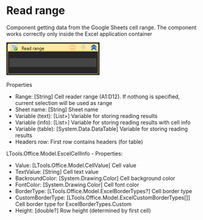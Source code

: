 # Read range

Component getting data from the Google Sheets cell range. The component works correctly only inside the Excel application container

![](<../../../.gitbook/assets/image (275).png>)

Properties

* Range: \[String] Cell reader range (A1:D12). If nothong is specified, current selection will be used as range
* Sheet name: \[String] Sheet name
* Variable (text): \[List>] Variable for storing reading results
* Variable (info): \[List>] Variable for storing reading results with cell info
* Variable (table): \[System.Data.DataTable] Variable for storing reading results
* Headers row: First row contains headers (for table)

LTools.Office.Model.ExcelCellInfo - Properties:

* Value: \[LTools.Office.Model.CellValue] Cell value
* TextValue: \[String] Cell text value
* BackroundColor: \[System.Drawing.Color] Cell background color
* FontColor: \[System.Drawing.Color] Cell font color
* BorderType: \[LTools.Office.Model.ExcelBorderTypes?] Cell border type
* CustomBorderType: \[LTools.Office.Model.ExcelCustomBorderTypes\[]] Cell border type for ExcelBorderTypes.Custom
* Height: \[double?] Row height (determined by first cell)
